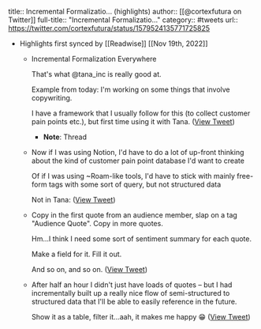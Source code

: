 title:: Incremental Formalizatio... (highlights)
author:: [[@cortexfutura on Twitter]]
full-title:: "Incremental Formalizatio..."
category:: #tweets
url:: https://twitter.com/cortexfutura/status/1579524135771725825

- Highlights first synced by [[Readwise]] [[Nov 19th, 2022]]
	- Incremental Formalization Everywhere
	  
	  That's what @tana_inc is really good at.
	  
	  Example from today: I'm working on some things that involve copywriting.
	  
	  I have a framework that I usually follow for this (to collect customer pain points etc.), but first time using it with Tana. ([View Tweet](https://twitter.com/cortexfutura/status/1579524135771725825))
		- **Note**: Thread
	- Now if I was using Notion, I'd have to do a lot of up-front thinking about the kind of customer pain point database I'd want to create
	  
	  Of if I was using ~Roam-like tools, I'd have to stick with mainly free-form tags with some sort of query, but not structured data
	  
	  Not in Tana: ([View Tweet](https://twitter.com/cortexfutura/status/1579524138422525952))
	- Copy in the first quote from an audience member, slap on a tag "Audience Quote".
	  Copy in more quotes.
	  
	  Hm...I think I need some sort of sentiment summary for each quote.
	  
	  Make a field for it. Fill it out.
	  
	  And so on, and so on. ([View Tweet](https://twitter.com/cortexfutura/status/1579524141052354566))
	- After half an hour I didn't just have loads of quotes – but I had incrementally built up a really nice flow of semi-structured to structured data that I'll be able to easily reference in the future.
	  
	  Show it as a table, filter it...aah, it makes me happy 😁 ([View Tweet](https://twitter.com/cortexfutura/status/1579524143606685705))
